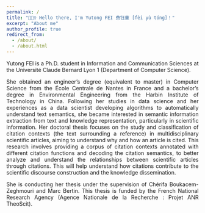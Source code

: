 ```yaml
---
permalink: /
title: "🙋🏻‍♀️ Hello there, I'm Yutong FEI 费钰童 [fèi yù tóng]！"
excerpt: "About me"
author_profile: true
redirect_from: 
  - /about/
  - /about.html
---
```


<p align='justify'>  
Yutong FEI is a Ph.D. student in Information and Communication Sciences at the Université Claude Bernard Lyon 1 (Department of Computer Science).
</p>

<p align='justify'>  
She obtained an engineer’s degree (equivalent to master) in Computer Science from the École Centrale de Nantes in France and a bachelor’s degree in Environmental Engineering from the Harbin Institute of Technology in China. Following her studies in data science and her experiences as a data scientist developing algorithms to automatically understand text semantics, she became interested in semantic information extraction from text and knowledge representation, particularly in scientific information. Her doctoral thesis focuses on the study and classification of citation contexts (the text surrounding a reference) in multidisciplinary scientific articles, aiming to understand why and how an article is cited. This research involves providing a corpus of citation contexts annotated with different citation functions and decoding the citation semantics, to better analyze and understand the relationships between scientific articles through citations. This will help understand how citations contribute to the scientific discourse construction and the knowledge dissemination.
</p>

<p align='justify'> 
She is conducting her thesis under the supervision of Chérifa Boukacem-Zeghmouri and Marc Bertin. This thesis is funded by the French National Research Agency (Agence Nationale de la Recherche : Projet ANR TheoScit).   
</p>
